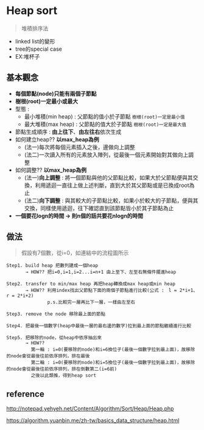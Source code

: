 # Heap sort
>堆積排序法
* linked list的變形
* tree的special case
* EX:堆杯子

## 基本觀念
* **每個節點(node)只能有兩個子節點** 
* **樹根(root)一定最小或最大**
* 型態 : 
    * 最小堆積(min heap) : 父節點的值小於子節點  `樹根(root)一定是最小值`
    * 最大堆積(max heap) : 父節點的值大於子節點  `樹根(root)一定是最大值`
* 節點生成順序 : **由上往下**、**由左往右**依次生成
* 如何建立heap?? **以max_heap為例**
    * (法一)每次將每個元素插入之後，邊做向上調整
    * (法二)一次讀入所有的元素放入陣列，從最後一個元素開始對其做向上調整
* 如何調整?? **以max_heap為例**
    * (法一)**向上調整** : 將一個節點與他的父節點比較，如果大於父節點便與其交換，利用遞迴一直往上做上述判斷，直到大於其父節點或是已換成root為止 
    * (法二)**向下調整** : 與其較大的子節點比較，如果小於較大的子節點，便與其交換，同樣使用遞迴，往下確認直到該節點皆小於其子節點為止
 * **一個要花logn的時間 → 則n個的話共要花nlogn的時間**
      
## 做法
   >假設有7個數，從i=0，如連結中的流程圖所示
    
    Step1. build heap 把數列建成一個heap 
           → HOW?? 把i=0,i=1,i=2...i=n+1 由上至下、左至右無條件擺進heap
             
    Step2. transfer to min/max heap 再把heap轉換成max heap或min heap
           → HOW?? 利用index找出父節點下面的兩個子節點進行比較(公式 :　l = 2*i+1、r = 2*i+2)
                   p.s.比較完一層再比下一層，一樣由左至右
                         
    Step3. remove the node 移除最上面的節點
    
    Step4. 把最後一個數字(heap中最後一層的最右邊的數字)拉到最上面的節點繼續進行比較
                             
    Step5. 把移除的node，從heap中依序抽出來
           → HOW?? 
             第一輪 : i=0(要移除的node)和i=6換位子(最後一個數字拉到最上面)，故移除的node會從最後往前依序排列，排在最後
             第二輪 : i=0(要移除的node)和i=5換位子(最後一個數字拉到最上面)，故移除的node會從最後往前依序排列，排在倒數第二(i=6前) 
             之後以此類推，得到heap sort
     
## reference
http://notepad.yehyeh.net/Content/Algorithm/Sort/Heap/Heap.php

https://algorithm.yuanbin.me/zh-tw/basics_data_structure/heap.html
